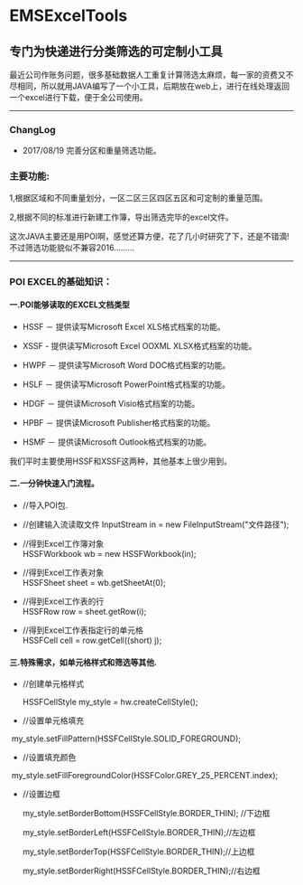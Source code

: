 # EMSExcelTools

## 专门为快递进行分类筛选的可定制小工具

最近公司作账务问题，很多基础数据人工重复计算筛选太麻烦，每一家的资费又不尽相同，所以就用JAVA编写了一个小工具，后期放在web上，进行在线处理返回一个excel进行下载，便于全公司使用。

***

### ChangLog
* 2017/08/19 完善分区和重量筛选功能。


### 主要功能:

1,根据区域和不同重量划分，一区二区三区四区五区和可定制的重量范围。

2,根据不同的标准进行新建工作簿，导出筛选完毕的excel文件。

这次JAVA主要还是用POI啊，感觉还算方便，花了几小时研究了下，还是不错滴!不过筛选功能貌似不兼容2016.........

***

### POI EXCEL的基础知识：

#### 一.POI能够读取的EXCEL文档类型

* HSSF － 提供读写Microsoft Excel XLS格式档案的功能。

* XSSF - 提供读写Microsoft Excel OOXML XLSX格式档案的功能。

* HWPF － 提供读写Microsoft Word DOC格式档案的功能。

* HSLF － 提供读写Microsoft PowerPoint格式档案的功能。

* HDGF － 提供读Microsoft Visio格式档案的功能。

* HPBF － 提供读Microsoft Publisher格式档案的功能。

* HSMF － 提供读Microsoft Outlook格式档案的功能。

我们平时主要使用HSSF和XSSF这两种，其他基本上很少用到。

#### 二.一分钟快速入门流程。

* //导入POI包.

* //创建输入流读取文件
  InputStream in = new FileInputStream("文件路径"); 

* //得到Excel工作簿对象    
  HSSFWorkbook wb = new HSSFWorkbook(in);  

* //得到Excel工作表对象    
  HSSFSheet sheet = wb.getSheetAt(0);   

* //得到Excel工作表的行    
  HSSFRow row = sheet.getRow(i);  

* //得到Excel工作表指定行的单元格    
  HSSFCell cell = row.getCell((short) j);
  
#### 三.特殊需求，如单元格样式和筛选等其他.

* //创建单元格样式

  HSSFCellStyle my_style = hw.createCellStyle();

* //设置单元格填充 

  my_style.setFillPattern(HSSFCellStyle.SOLID_FOREGROUND);

* //设置填充颜色

  my_style.setFillForegroundColor(HSSFColor.GREY_25_PERCENT.index);

* //设置边框

  my_style.setBorderBottom(HSSFCellStyle.BORDER_THIN); //下边框        
  
  my_style.setBorderLeft(HSSFCellStyle.BORDER_THIN);//左边框   
  
  my_style.setBorderTop(HSSFCellStyle.BORDER_THIN);//上边框    
  
  my_style.setBorderRight(HSSFCellStyle.BORDER_THIN);//右边框   
